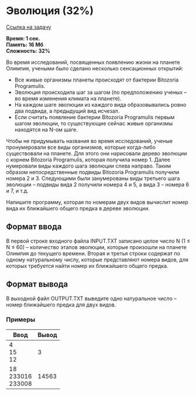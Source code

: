 <h1 class="title">Эволюция (32%)</h1>
<p><a href="https://acmp.ru/index.asp?main=task&id_task=784" target="_blank">Ссылка на задачу</a></p>
<p><b>Время: 1 сек.<br>Память: 16 Мб<br>Сложность: 32%</b></p>
<p>Во время исследований, посвященных появлению жизни на планете Олимпия, учеными было сделано несколько сенсационных открытий:</p>
<ul>
    <li>Все живые организмы планеты происходят от бактерии Bitozoria Programulis.</li>
    <li>Эволюция происходила шаг за шагом (по предположению ученых – во время изменения климата на планете).</li>
    <li>На каждом шаге эволюции из каждого вида образовывались ровно два подвида, а предыдущий вид исчезал.</li>
    <li>Если считать появление бактерии Bitozoria Programulis первым шагом эволюции, то существующие сейчас живые организмы находятся на N-ом шаге.</li>
</ul>
<p>Чтобы не придумывать названия во время исследований, ученые пронумеровали все виды организмов, которые когда-либо существовали на планете. Для этого они нарисовали дерево эволюции с корнем Bitozoria Programulis, которая получила номер 1. Далее нумеровали виды каждого шага эволюции слева направо. Таким образом непосредственные подвиды Bitozoria Programulis получили номера 2 и 3. Следующими были занумерованы виды третьего шага эволюции – подвиды вида 2 получили номера 4 и 5, а вида 3 – номера 6 и 7, и т.д.</p>
<p>Напишите программу, которая по номерам двух видов вычислит номер вида их ближайшего общего предка в дереве эволюции.</p>
<h2>Формат ввода</h2>
<p class="text">
В первой строке входного файла INPUT.TXT записано целое число N (1 ≤ N ≤ 60) – количество этапов эволюции, которые произошли на планете Олимпия до текущего времени. Вторая и третья строки содержат по одному натуральному числу, которые представляют номера видов, для которых требуется найти номер их ближайшего общего предка.</p>
<h2>Формат вывода</h2>
<p class=text>
В выходной файл OUTPUT.TXT выведите одно натуральное число – номер ближайшего предка для двух видов.
</p>
<h3>Примеры</h3>
<table class="sample-tests">
  <thead>
     <tr>
        <th>Ввод</th>
        <th>Вывод</th>
     </tr>
  </thead>
  <tbody>
     <tr>
        <td>4<br>
            15<br>
            12</td>
        <td>3</td>
     </tr>
     <tr>
        <td>18<br>
            233016<br>
            233008</td>
        <td>14563</td>
     </tr>
  </tbody>
</table>